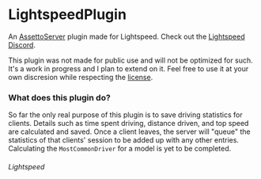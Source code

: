 # LightspeedPlugin
An [AssettoServer](https://github.com/compujuckel/AssettoServer) plugin made for Lightspeed. Check out the [Lightspeed Discord](https://discord.gg/dnzdf5E7Zb).

This plugin was not made for public use and will not be optimized for such. It's a work in progress and I plan to extend on it. Feel free to use it at your own discresion while respecting the [license](https://github.com/YhugiLS/LightspeedPlugin/blob/main/LICENSE).

### What does this plugin do?
So far the only real purpose of this plugin is to save driving statistics for clients. Details such as time spent driving, distance driven, and top speed are calculated and saved. Once a client leaves, the server will "queue" the statistics of that clients' session to be added up with any other entries. Calculating the `MostCommonDriver` for a model is yet to be completed.

###### Lightspeed
